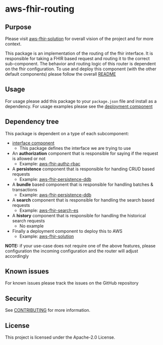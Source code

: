# aws-fhir-routing

## Purpose

Please visit [aws-fhir-solution](https://github.com/awslabs/aws-fhir-solution) for overall vision of the project and for more context.

This package is an implementation of the routing of the fhir interface. It is responsible for taking a FHIR based request and routing it to the correct sub-component. The behavior and routing logic of this router is dependent on the fhir configuration. To use and deploy this component (with the other default components) please follow the overall [README](https://github.com/awslabs/aws-fhir-solution)

## Usage

For usage please add this package to your `package.json` file and install as a dependency. For usage examples please see the [deployment component](https://github.com/awslabs/aws-fhir-solution)

## Dependency tree

This package is dependent on a type of each subcomponent:

- [interface component](https://github.com/awslabs/aws-fhir-interface)
  - This package defines the interface we are trying to use
- An **authorization** component that is responsible for saying if the request is allowed or not
  - Example: [aws-fhir-authz-rbac](https://github.com/awslabs/aws-fhir-authz-rbac)
- A **persistence** component that is responsible for handing CRUD based requests
  - Example: [aws-fhir-persistence-ddb](https://github.com/awslabs/aws-fhir-persistence-ddb)
- A **bundle** based component that is responsible for handling batches & transactions
  - Example: [aws-fhir-persistence-ddb](https://github.com/awslabs/aws-fhir-persistence-ddb)
- A **search** component that is responsible for handling the search based requests
  - Example: [aws-fhir-search-es](https://github.com/awslabs/aws-fhir-search-es)
- A **history** component that is responsible for handling the historical search requests
  - No example
- Finally a deployment component to deploy this to AWS
  - Example: [aws-fhir-solution](https://github.com/awslabs/aws-fhir-solution)

**NOTE:** if your use-case does not require one of the above features, please configuration the incoming configuration and the router will adjust accordingly

## Known issues

For known issues please track the issues on the GitHub repository

## Security

See [CONTRIBUTING](CONTRIBUTING.md#security-issue-notifications) for more information.

## License

This project is licensed under the Apache-2.0 License.
